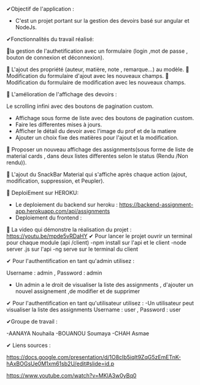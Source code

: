 ✔Objectif de l'application :

- C'est un projet portant sur la gestion des devoirs basé sur angular et NodeJs.

✔Fonctionnalités du travail réalisé:

🥇la gestion de l'authetification avec un formulaire (login ,mot de passe , bouton de connexion et déconnexion).

🥇 L'ajout des propriété (auteur, matière, note , remarque...) au modèle.
🥇 Modification du formulaire d'ajout avec les nouveaux champs.
🥇 Modification du formulaire de modification  avec les nouveaux champs.


🥇 L'amélioration de l'affichage des devoirs :

Le scrolling infini avec des boutons de pagination custom.
- Affichage sous forme de liste avec des  boutons de pagination custom.
- Faire les differentes mises à jours.
- Afficher le détail du devoir avec l'image du prof et de la matiere
- Ajouter un choix fixe des matières pour l'ajout et la modification.

🥇 Proposer un nouveau affichage des assignments(sous forme de liste de material cards , dans deux listes differentes selon le status (Rendu /Non rendu)).

🥇 L'ajout du SnackBar Material qui s'affiche après chaque action (ajout, modification, suppression, et Peupler).

🥇 DeploiEment sur HEROKU:

- Le deploiement du backend sur heroku : https://backend-assignment-app.herokuapp.com/api/assignments
- Deploiement du frontend :

🥇 La video qui démonstre la réalisation du projet : https://youtu.be/mpde5vRDaHY
✔ Pour lancer le projet ouvrir un terminal pour chaque module (api /client)
-npm install sur l'api et le client 
-node server .js sur l'api
-ng serve  sur le terminal du client 

✔ Pour l'authentification en tant qu'admin utilisez :

Username : admin , Password : admin
- Un admin a le droit de visualiser la liste des assignments , d'ajouter un nouvel assignement ,de modifier et de supprimer 

✔ Pour l'authentification en tant qu'utilisateur utilisez :
-Un utilisateur peut visualiser la liste des assignments
Username : user , Password : user

✔Groupe de travail :

-AANAYA Nouhaila 
-BOUANOU Soumaya 
-CHAH Asmae

✔ Liens sources :

https://docs.google.com/presentation/d/1O8cIb5iqlt9ZqG5zEmETnK-hAxBOGsUe0M1xm61sb2U/edit#slide=id.p

https://www.youtube.com/watch?v=MKlA3w0yBq0
